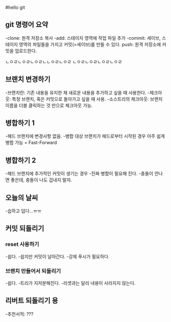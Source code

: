 #hello git

## git 명령어 요약
 
 -clone: 원격 저장소 복사
 -add: 스테이지 영역에 작업 파일 추가
 -commit: 세이브, 스테이지 영역의 파일들을 가지고 커밋(=세이브)를 만들 수 있다.
 push: 원격 저장소에 커밋을 업로드한다.

 

 ㄴㅇㄹㄴㅇㄹㄴㅇㄹㄴㄴㅇㄹㄴㅇㄹ
 ㄴㅇㄹㄴㅇㄹㄴㅇㄹㄴㅇㄹ

 ## 브랜치 변경하기

 -브랜치란: 기존 내용을 유지한 채 새로운 내용을 추가하고 싶을 때 사용한다.
 -체크아웃: 특정 브랜치, 혹은 커밋으로 돌아가고 싶을 때 사용.
 -소스트리의 체크아웃: 브랜치 이름을 더블 클릭하는 것 만으로 체크아웃 가능.
 
 ## 병합하기 1
 -헤드 브랜치에 변경사항 없음.
 -병합 대상 브랜치가 헤드로부터 시작된 경우 아주 쉽게 병합 가능 = Fast-Forward

 ## 병합하기 2
 -헤드 브랜치에 추가적인 커밋이 생기는 경우
 -진짜 병합이 필요해 진다.
 -충돌이 안나면 좋은데, 충돌이 나도 겁내지 말자.

 ## 오늘의 날씨
 -습하고 덥다...ㅠㅠ
 
 ## 커밋 되돌리기

 ### reset 사용하기
 -쉽다.
 -쉽지만 커밋이 날아간다.
 -강제 푸시가 필요하다.

  ### 브랜치 만들어서 되돌리기
 -쉽다.
 -트리가 지저분해진다.
 -리셋과는 달리 내용이 사라지지 않는다.

 ## 리버트 되돌리기 용
 -추천서적: ???
 